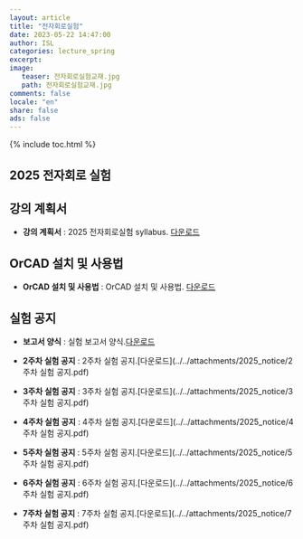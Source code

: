 ```yaml
---
layout: article
title: "전자회로실험"
date: 2023-05-22 14:47:00
author: ISL
categories: lecture_spring
excerpt: 
image:
   teaser: 전자회로실험교재.jpg
   path: 전자회로실험교재.jpg
comments: false
locale: "en"
share: false
ads: false
--- 
```


{% include toc.html %}

<!--예시-->
## 2025 전자회로 실험


## 강의 계획서
* **강의 계획서** 
: 2025 전자회로실험 syllabus.
[다운로드](../../attachments/전자회로실험_2025_syllabus.pdf)

## OrCAD 설치 및 사용법
* **OrCAD 설치 및 사용법** 
: OrCAD 설치 및 사용법.
[다운로드](../../attachments/2023_OrCAD_사용법.pdf)


<!-- ## 프로젝트 공지
* **프로젝트 공지**
: 2024 프로젝트 설계 공지.
[다운로드](../../attachments/2024_notice/프로젝트설계공지_2024.pdf)-->


## 실험 공지
* **보고서 양식**
: 실험 보고서 양식.[다운로드](../../attachments/2025_notice/전자회로실험_보고서양식.hwp)

* **2주차 실험 공지**
: 2주차 실험 공지.[다운로드](../../attachments/2025_notice/2주차 실험 공지.pdf)


* **3주차 실험 공지**
: 3주차 실험 공지.[다운로드](../../attachments/2025_notice/3주차 실험 공지.pdf)

* **4주차 실험 공지**
: 4주차 실험 공지.[다운로드](../../attachments/2025_notice/4주차 실험 공지.pdf)

* **5주차 실험 공지**
: 5주차 실험 공지.[다운로드](../../attachments/2025_notice/5주차 실험 공지.pdf)

* **6주차 실험 공지**
: 6주차 실험 공지.[다운로드](../../attachments/2025_notice/6주차 실험 공지.pdf)

* **7주차 실험 공지**
: 7주차 실험 공지.[다운로드](../../attachments/2025_notice/7주차 실험 공지.pdf)

<!--* **8주차 수업 공지**
: 8주차 수업 공지.[다운로드](../../attachments/2024_notice/8주차 수업 공지.pdf)

* **9주차 실험 공지**
: 9주차 실험 공지.[다운로드](../../attachments/2024_notice/9주차 실험 공지.pdf)

* **10주차 실험 공지**
: 10주차 실험 공지.[다운로드](../../attachments/2024_notice/10주차 실험 공지.pdf)

* **11주차 실험 공지**
: 11주차 실험 공지.[다운로드](../../attachments/2024_notice/11주차 실험 공지.pdf)

* **12주차 실험 공지**
: 12주차 실험 공지.[다운로드](../../attachments/2024_notice/12주차 실험 공지.pdf)

* **13주차 실험 공지**
: 13주차 실험 공지.[다운로드](../../attachments/2024_notice/13주차 실험 공지.pdf)

* **14주차 실험 공지**
: 14주차 수업 공지.[다운로드](../../attachments/2024_notice/14주차 수업 공지.pdf)예시-->